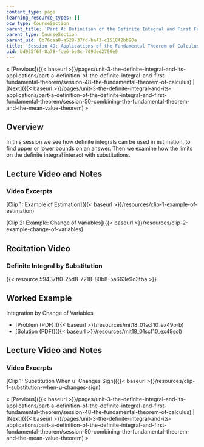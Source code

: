 ```yaml
---
content_type: page
learning_resource_types: []
ocw_type: CourseSection
parent_title: 'Part A: Definition of the Definite Integral and First Fundamental Theorem'
parent_type: CourseSection
parent_uid: 0b76caa8-a528-37fd-ba43-c151842bb90a
title: 'Session 49: Applications of the Fundamental Theorem of Calculus'
uid: bd925f6f-8a78-fde6-be8c-709ded2799e9
---
```


« [Previous]({{< baseurl >}}/pages/unit-3-the-definite-integral-and-its-applications/part-a-definition-of-the-definite-integral-and-first-fundamental-theorem/session-48-the-fundamental-theorem-of-calculus) | [Next]({{< baseurl >}}/pages/unit-3-the-definite-integral-and-its-applications/part-a-definition-of-the-definite-integral-and-first-fundamental-theorem/session-50-combining-the-fundamental-theorem-and-the-mean-value-theorem) »

Overview
--------

In this session we see how definite integrals can be used in estimation, to find upper or lower bounds on an answer. Then we examine how the limits on the definite integral interact with substitutions.

Lecture Video and Notes
-----------------------

### Video Excerpts

[Clip 1: Example of Estimation]({{< baseurl >}}/resources/clip-1-example-of-estimation)

[Clip 2: Example: Change of Variables]({{< baseurl >}}/resources/clip-2-example-change-of-variables)

Recitation Video
----------------

### Definite Integral by Substitution

{{< resource 59437ff0-25d8-7218-80b8-5a663e9c3fba >}}

Worked Example
--------------

Integration by Change of Variables

*   [Problem (PDF)]({{< baseurl >}}/resources/mit18_01scf10_ex49prb)
*   [Solution (PDF)]({{< baseurl >}}/resources/mit18_01scf10_ex49sol)

Lecture Video and Notes
-----------------------

### Video Excerpts

[Clip 1: Substitution When u' Changes Sign]({{< baseurl >}}/resources/clip-1-substitution-when-u-changes-sign)

« [Previous]({{< baseurl >}}/pages/unit-3-the-definite-integral-and-its-applications/part-a-definition-of-the-definite-integral-and-first-fundamental-theorem/session-48-the-fundamental-theorem-of-calculus) | [Next]({{< baseurl >}}/pages/unit-3-the-definite-integral-and-its-applications/part-a-definition-of-the-definite-integral-and-first-fundamental-theorem/session-50-combining-the-fundamental-theorem-and-the-mean-value-theorem) »